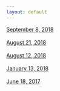 ```yaml
---
layout: default
---
```


[September 8, 2018](./poems/09082018.html) <br>
<br>
[August 21, 2018](./poems/08212018.html) <br> 
<br>
[August 12, 2018](./poems/08122018.html)  <br>
<br>
[January 13, 2018](./poems/01132018.html) <br>
<br>
[June 18, 2017](./poems/06182017.html) <br>
<br>

